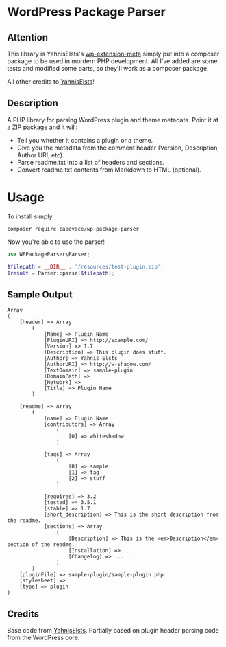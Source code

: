 WordPress Package Parser
========================

Attention
---------

This library is YahnisElsts's [wp-extension-meta](https://github.com/YahnisElsts/wp-extension-meta) simply put into a composer package to be used in mordern PHP development.
All I've added are some tests and modified some parts, so they'll work as a composer package.

All other credits to [YahnisElsts](https://github.com/YahnisElsts)!


Description
-----------

A PHP library for parsing WordPress plugin and theme metadata. Point it at a ZIP package and it will:

- Tell you whether it contains a plugin or a theme.
- Give you the metadata from the comment header (Version, Description, Author URI, etc).
- Parse readme.txt into a list of headers and sections.
- Convert readme.txt contents from Markdown to HTML (optional).

Usage
=====

To install simply
```
composer require capevace/wp-package-parser
```

Now you're able to use the parser!
```php
use WPPackageParser\Parser;

$filepath = __DIR__ . '/resources/test-plugin.zip';
$result = Parser::parse($filepath);
```

Sample Output
-------------
```
Array
(
    [header] => Array
        (
            [Name] => Plugin Name
            [PluginURI] => http://example.com/
            [Version] => 1.7
            [Description] => This plugin does stuff.
            [Author] => Yahnis Elsts
            [AuthorURI] => http://w-shadow.com/
            [TextDomain] => sample-plugin
            [DomainPath] => 
            [Network] => 
            [Title] => Plugin Name
        )

    [readme] => Array
        (
            [name] => Plugin Name
            [contributors] => Array
                (
                    [0] => whiteshadow
                )

            [tags] => Array
                (
                    [0] => sample
                    [1] => tag
                    [2] => stuff
                )

            [requires] => 3.2
            [tested] => 3.5.1
            [stable] => 1.7
            [short_description] => This is the short description from the readme. 
            [sections] => Array
                (
                    [Description] => This is the <em>Description</em> section of the readme.
                    [Installation] => ...
                    [Changelog] => ...
                )
        )
    [pluginFile] => sample-plugin/sample-plugin.php
    [stylesheet] => 
    [type] => plugin
)
```

Credits
-------
Base code from [YahnisElsts](https://github.com/YahnisElsts).
Partially based on plugin header parsing code from the WordPress core.
